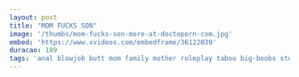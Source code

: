 ```yaml
---
layout: post
title: "MOM FUCKS SON"
image: '/thumbs/mom-fucks-son-more-at-doctoporn-com.jpg'
embed: 'https://www.xvideos.com/embedframe/36122039'
duracao: 189
tags: 'anal blowjob butt mom family mother roleplay taboo big-boobs stepmom stepson step-mom step-mom-fucks-son step-fantasy step-son'
---
```

